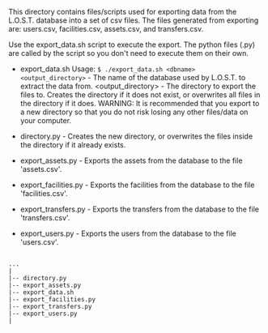 This directory contains files/scripts used for exporting data from the
L.O.S.T. database into a set of csv files. The files generated from exporting 
are: users.csv, facilities.csv, assets.csv, and transfers.csv.

Use the export_data.sh script to execute the export. The python files (.py) are
called by the script so you don't need to execute them on their own.

* export_data.sh
Usage: 
`$ ./export_data.sh <dbname> <output_directory>`
<dbname> - The name of the database used by L.O.S.T. to extract the data from.
<output_directory> - The directory to export the files to. Creates the directory
		     if it does not exist, or overwrites all files in the
		     directory if it does.
WARNING: It is recommended that you export to a new directory so that you do not
	 risk losing any other files/data on your computer.

* directory.py - Creates the new directory, or overwrites the files inside the
		 directory if it already exists.
* export_assets.py - Exports the assets from the database to the file 'assets.csv'.
* export_facilities.py - Exports the facilities from the database to the file 'facilities.csv'.
* export_transfers.py - Exports the transfers from the database to the file 'transfers.csv'.
* export_users.py - Exports the users from the database to the file 'users.csv'.

```

...
|
|-- directory.py
|-- export_assets.py
|-- export_data.sh
|-- export_facilities.py
|-- export_transfers.py
|-- export_users.py
|

```